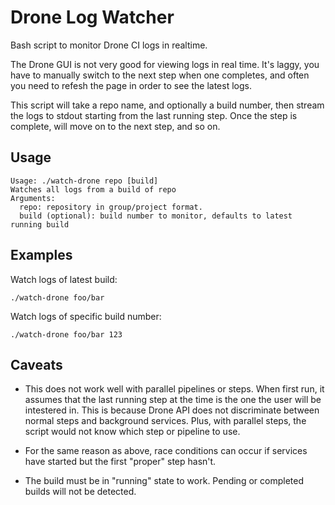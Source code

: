 # Drone Log Watcher

Bash script to monitor Drone CI logs in realtime.

The Drone GUI is not very good for viewing logs in real time. It's laggy, you 
have to manually switch to the next step when one completes, and often you
need to refesh the page in order to see the latest logs.

This script will take a repo name, and optionally a build number, then stream
the logs to stdout starting from the last running step.  Once the step is 
complete, will move on to the next step, and so on.

## Usage

    Usage: ./watch-drone repo [build]
    Watches all logs from a build of repo
    Arguments:
      repo: repository in group/project format.
      build (optional): build number to monitor, defaults to latest running build

## Examples

Watch logs of latest build:

    ./watch-drone foo/bar

Watch logs of specific build number:

    ./watch-drone foo/bar 123

## Caveats

* This does not work well with parallel pipelines or steps. When first run, it
  assumes that the last running step at the time is the one the user will be
  intestered in. This is because Drone API does not discriminate between normal
  steps and background services. Plus, with parallel steps, the script would
  not know which step or pipeline to use.

* For the same reason as above, race conditions can occur if services have 
  started but the first "proper" step hasn't.

* The build must be in "running" state to work. Pending or completed builds
  will not be detected.

